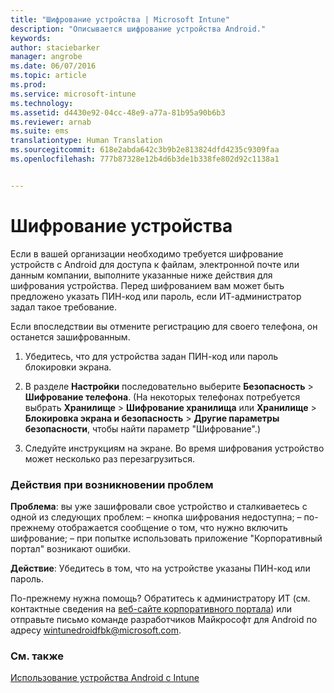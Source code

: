 ```yaml
---
title: "Шифрование устройства | Microsoft Intune"
description: "Описывается шифрование устройства Android."
keywords: 
author: staciebarker
manager: angrobe
ms.date: 06/07/2016
ms.topic: article
ms.prod: 
ms.service: microsoft-intune
ms.technology: 
ms.assetid: d4430e92-04cc-48e9-a77a-81b95a90b6b3
ms.reviewer: arnab
ms.suite: ems
translationtype: Human Translation
ms.sourcegitcommit: 618e2abda642c3b9b2e813824dfd4235c9309faa
ms.openlocfilehash: 777b87328e12b4d6b3de1b338fe802d92c1138a1


---
```



# Шифрование устройства

Если в вашей организации необходимо требуется шифрование устройств с Android для доступа к файлам, электронной почте или данным компании, выполните указанные ниже действия для шифрования устройства. Перед шифрованием вам может быть предложено указать ПИН-код или пароль, если ИТ-администратор задал такое требование.

Если впоследствии вы отмените регистрацию для своего телефона, он останется зашифрованным.

1.  Убедитесь, что для устройства задан ПИН-код или пароль блокировки экрана.

2.  В разделе **Настройки** последовательно выберите **Безопасность** &gt; **Шифрование телефона**.
    (На некоторых телефонах потребуется выбрать **Хранилище** &gt; **Шифрование хранилища** или **Хранилище** &gt; **Блокировка экрана и безопасность** &gt; **Другие параметры безопасности**, чтобы найти параметр "Шифрование".)

3.  Следуйте инструкциям на экране. Во время шифрования устройство может несколько раз перезагрузиться.

### Действия при возникновении проблем
**Проблема**: вы уже зашифровали свое устройство и сталкиваетесь с одной из следующих проблем: – кнопка шифрования недоступна;
– по-прежнему отображается сообщение о том, что нужно включить шифрование;
– при попытке использовать приложение "Корпоративный портал" возникают ошибки.

**Действие**: Убедитесь в том, что на устройстве указаны ПИН-код или пароль.

По-прежнему нужна помощь? Обратитесь к администратору ИТ (см. контактные сведения на [веб-сайте корпоративного портала](http://portal.manage.microsoft.com)) или отправьте письмо команде разработчиков Майкрософт для Android по адресу wintunedroidfbk@microsoft.com.

### См. также
[Использование устройства Android с Intune](using-your-android-device-with-intune.md)



<!--HONumber=Jul16_HO4-->


